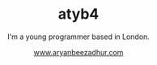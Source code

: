 <h1 align="center">
    atyb4
</h1>

<p align="center">
    I'm a young programmer based in London.
</p>

<p align="center">
    <a href="https://www.aryanbeezadhur.com">www.aryanbeezadhur.com</a>
</p>
